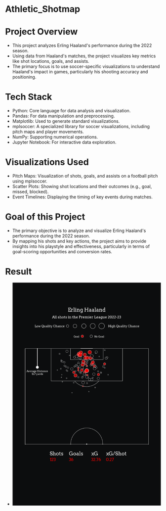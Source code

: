 # Athletic_Shotmap

# Project Overview

- This project analyzes Erling Haaland's performance during the 2022 season.
- Using data from Haaland's matches, the project visualizes key metrics like shot locations, goals, and assists.
- The primary focus is to use soccer-specific visualizations to understand Haaland's impact in games, particularly his shooting accuracy and positioning.

# Tech Stack

- Python: Core language for data analysis and visualization.
- Pandas: For data manipulation and preprocessing.
- Matplotlib: Used to generate standard visualizations.
- mplsoccer: A specialized library for soccer visualizations, including pitch maps and player movements.
- NumPy: Supporting numerical operations.
- Jupyter Notebook: For interactive data exploration.

# Visualizations Used

- Pitch Maps: Visualization of shots, goals, and assists on a football pitch using mplsoccer.
- Scatter Plots: Showing shot locations and their outcomes (e.g., goal, missed, blocked).
- Event Timelines: Displaying the timing of key events during matches.

# Goal of this Project

- The primary objective is to analyze and visualize Erling Haaland's performance during the 2022 season.
-  By mapping his shots and key actions, the project aims to provide insights into his playstyle and effectiveness, particularly in terms of goal-scoring opportunities and conversion rates.

# Result
- ![Visualization](https://github.com/itspsv/Athletic_Shotmap/blob/main/erling_haaland_2022.png)
